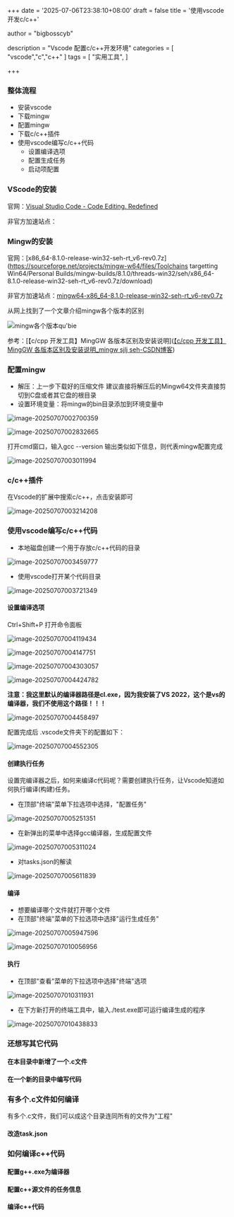 +++
date = '2025-07-06T23:38:10+08:00'
draft = false
title = '使用vscode开发c/c++'

author = "bigbosscyb"

description = "Vscode 配置c/c++开发环境"
categories = [
    "vscode","c","c++"
]
tags = [
    "实用工具",
]

+++

### 整体流程

- 安装vscode
- 下载mingw
- 配置mingw
- 下载c/c++插件
- 使用vscode编写c/c++代码
  - 设置编译选项
  - 配置生成任务
  - 启动项配置

### VScode的安装

官网：[Visual Studio Code - Code Editing. Redefined](https://code.visualstudio.com/)

非官方加速站点：

### Mingw的安装

官网：[x86_64-8.1.0-release-win32-seh-rt_v6-rev0.7z](https://sourceforge.net/projects/mingw-w64/files/Toolchains targetting Win64/Personal Builds/mingw-builds/8.1.0/threads-win32/seh/x86_64-8.1.0-release-win32-seh-rt_v6-rev0.7z/download)

非官方加速站点：[mingw64-x86_64-8.1.0-release-win32-seh-rt_v6-rev0.7z](https://gitee.com/link?target=https%3A%2F%2Fmbd.pub%2Fo%2Fbread%2FZpyUkp9q)

从网上找到了一个文章介绍mingw各个版本的区别

![mingw各个版本qu'bie](https://picture.939826.xyz/pictures/img/86edc1025f3fe2b4d0423e952e4a30a7.png)

参考：[【c/cpp 开发工具】MingGW 各版本区别及安装说明]([【c/cpp 开发工具】MingGW 各版本区别及安装说明_mingw sjlj seh-CSDN博客](https://blog.csdn.net/qq_29856169/article/details/119380663))

### 配置mingw

- 解压：上一步下载好的压缩文件 建议直接将解压后的Mingw64文件夹直接剪切到C盘或者其它盘的根目录
- 设置环境变量：将mingw的bin目录添加到环境变量中

![image-20250707002700359](https://picture.939826.xyz/pictures/img/image-20250707002700359.png)

![image-20250707002832665](https://picture.939826.xyz/pictures/img/image-20250707002832665.png)

打开cmd窗口，输入gcc --version 输出类似如下信息，则代表mingw配置完成

![image-20250707003011994](https://picture.939826.xyz/pictures/img/image-20250707003011994.png)

### c/c++插件

在Vscode的扩展中搜索c/c++，点击安装即可

![image-20250707003214208](https://picture.939826.xyz/pictures/img/image-20250707003214208.png)

### 使用vscode编写c/c++代码

- 本地磁盘创建一个用于存放c/c++代码的目录

![image-20250707003459777](https://picture.939826.xyz/pictures/img/image-20250707003459777.png)

- 使用vscode打开某个代码目录

![image-20250707003721349](https://picture.939826.xyz/pictures/img/image-20250707003721349.png)

#### 设置编译选项

Ctrl+Shift+P 打开命令面板

![image-20250707004119434](https://picture.939826.xyz/pictures/img/image-20250707004119434.png)

![image-20250707004147751](https://picture.939826.xyz/pictures/img/image-20250707004147751.png)

![image-20250707004303057](https://picture.939826.xyz/pictures/img/image-20250707004303057.png)

![image-20250707004424782](https://picture.939826.xyz/pictures/img/image-20250707004424782.png)

**注意：我这里默认的编译器路径是cl.exe，因为我安装了VS 2022，这个是vs的编译器，我们不使用这个路径！！！**

![image-20250707004458497](https://picture.939826.xyz/pictures/img/image-20250707004458497.png)

配置完成后 .vscode文件夹下的配置如下：

![image-20250707004552305](https://picture.939826.xyz/pictures/img/image-20250707004552305.png)

#### 创建执行任务

设置完编译器之后，如何来编译c代码呢？需要创建执行任务，让Vscode知道如何执行编译(构建)任务。

- 在顶部"终端"菜单下拉选项中选择，"配置任务"

![image-20250707005251351](https://picture.939826.xyz/pictures/img/image-20250707005251351.png)

- 在新弹出的菜单中选择gcc编译器，生成配置文件

![image-20250707005311024](https://picture.939826.xyz/pictures/img/image-20250707005311024.png)

- 对tasks.json的解读

![image-20250707005611839](https://picture.939826.xyz/pictures/img/image-20250707005611839.png)

#### 编译

- 想要编译哪个文件就打开哪个文件
- 在顶部"终端"菜单的下拉选项中选择"运行生成任务"

![image-20250707005947596](https://picture.939826.xyz/pictures/img/image-20250707005947596.png)

![image-20250707010056956](https://picture.939826.xyz/pictures/img/image-20250707010056956.png)

#### 执行

- 在顶部"查看"菜单的下拉选项中选择"终端"选项

![image-20250707010311931](https://picture.939826.xyz/pictures/img/image-20250707010311931.png)

- 在下方新打开的终端工具中，输入./test.exe即可运行编译生成的程序

![image-20250707010438833](https://picture.939826.xyz/pictures/img/image-20250707010438833.png)

### 还想写其它代码

#### 在本目录中新增了一个.c文件



#### 在一个新的目录中编写代码



### 有多个.c文件如何编译

有多个.c文件，我们可以成这个目录连同所有的文件为"工程"

#### 改造task.json



### 如何编译c++代码



#### 配置g++.exe为编译器



#### 配置c++源文件的任务信息



#### 编译c++代码
